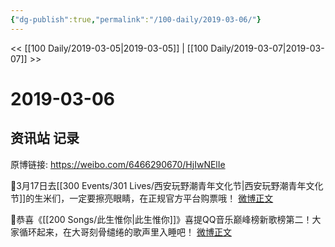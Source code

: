 ```yaml
---
{"dg-publish":true,"permalink":"/100-daily/2019-03-06/"}
---
```



<< [[100 Daily/2019-03-05\|2019-03-05]] | [[100 Daily/2019-03-07\|2019-03-07]] >>

# 2019-03-06

## 资讯站 记录

原博链接: https://weibo.com/6466290670/HjIwNElIe

📣3月17日去[[300 Events/301 Lives/西安玩野潮青年文化节\|西安玩野潮青年文化节]]的生米们，一定要擦亮眼睛，在正规官方平台购票哦！
[微博正文](https://m.weibo.cn/6466290670/4346851211849216)

📣恭喜《[[200 Songs/此生惟你\|此生惟你]]》喜提QQ音乐巅峰榜新歌榜第二！大家循环起来，在大哥刻骨缱绻的歌声里入睡吧！
[微博正文](https://m.weibo.cn/6466290670/4346940655922343)
